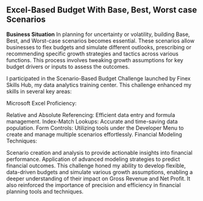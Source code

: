 ##  Excel-Based Budget With Base, Best, Worst case Scenarios

**Business Situation**
In planning for uncertainty or volatility, building Base, Best, and Worst-case scenarios becomes essential. 
These scenarios allow businesses to flex budgets and simulate different outlooks, prescribing or recommending specific growth strategies and tactics across various functions. 
This process involves tweaking growth assumptions for key budget drivers or inputs to assess the outcomes.

I participated in the Scenario-Based Budget Challenge launched by Finex Skills Hub, my data analytics training center. This challenge enhanced my skills in several key areas:

Microsoft Excel Proficiency:

Relative and Absolute Referencing: Efficient data entry and formula management.
Index-Match Lookups: Accurate and time-saving data population.
Form Controls: Utilizing tools under the Developer Menu to create and manage multiple scenarios effortlessly.
Financial Modeling Techniques:

Scenario creation and analysis to provide actionable insights into financial performance.
Application of advanced modeling strategies to predict financial outcomes.
This challenge honed my ability to develop flexible, data-driven budgets and simulate various growth assumptions, enabling a deeper understanding of their impact on Gross Revenue and Net Profit. It also reinforced the importance of precision and efficiency in financial planning tools and techniques.
